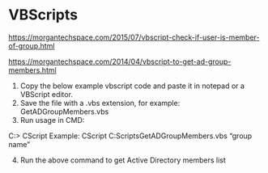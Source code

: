 # VBScripts
https://morgantechspace.com/2015/07/vbscript-check-if-user-is-member-of-group.html

https://morgantechspace.com/2014/04/vbscript-to-get-ad-group-members.html

1. Copy the below example vbscript code and paste it in notepad or a VBScript editor.
2. Save the file with a .vbs extension, for example: GetADGroupMembers.vbs
3. Run usage in CMD:

C:> CScript <vbscript file path> <groupName>
Example: CScript C:ScriptsGetADGroupMembers.vbs “group name”

4. Run the above command to get Active Directory members list
